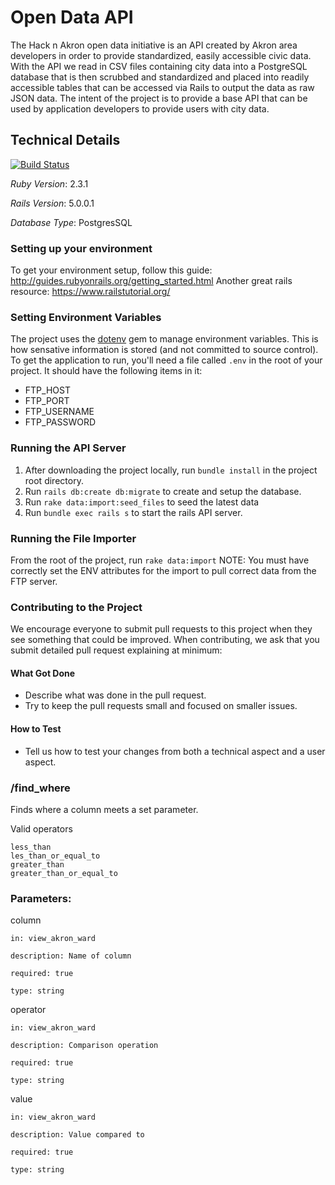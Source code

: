 # Open Data API
The Hack n Akron open data initiative is an API created by Akron area developers in order to provide standardized, easily accessible civic data. With the API we read in CSV files containing city data into a PostgreSQL database that is then scrubbed and standardized and placed into readily accessible tables that can be accessed via Rails to output the data as raw JSON data. The intent of the project is to provide a base API that can be used by application developers to provide users with city data.

## Technical Details
[![Build Status](https://travis-ci.org/hacknakron/open-data-api.svg?branch=master)](https://travis-ci.org/hacknakron/open-data-api)

*Ruby Version*: 2.3.1

*Rails Version*: 5.0.0.1

*Database Type*: PostgresSQL

### Setting up your environment
To get your environment setup, follow this guide: http://guides.rubyonrails.org/getting_started.html
Another great rails resource: https://www.railstutorial.org/

### Setting Environment Variables
The project uses the [dotenv](https://github.com/bkeepers/dotenv) gem to manage environment variables. This is how sensative information is stored (and not committed to source control). To get the application to run, you'll need a file called `.env` in the root of your project. It should have the following items in it:
- FTP_HOST
- FTP_PORT
- FTP_USERNAME
- FTP_PASSWORD

### Running the API Server
1. After downloading the project locally, run `bundle install` in the project root directory.
2. Run `rails db:create db:migrate` to create and setup the database.
3. Run `rake data:import:seed_files` to seed the latest data
4. Run `bundle exec rails s` to start the rails API server.

### Running the File Importer
From the root of the project, run `rake data:import`
NOTE: You must have correctly set the ENV attributes for the import to pull correct data from the FTP server.

### Contributing to the Project
We encourage everyone to submit pull requests to this project when they see something that could be improved. When contributing, we ask that you submit detailed pull request explaining at minimum:

#### What Got Done
- Describe what was done in the pull request.
- Try to keep the pull requests small and focused on smaller issues.

#### How to Test
- Tell us how to test your changes from both a technical aspect and a user aspect.


### /find_where

Finds where a column meets a set parameter.

Valid operators 
```
less_than
les_than_or_equal_to
greater_than
greater_than_or_equal_to
 ```
 
### Parameters:

 column 
 ```
 in: view_akron_ward 
 
 description: Name of column
 
 required: true
 
 type: string
 ```


 operator
 ```
 in: view_akron_ward
 
 description: Comparison operation
 
 required: true
 
 type: string
 ```
 
 
 value
 ```
 in: view_akron_ward
 
 description: Value compared to
 
 required: true
 
 type: string
```
